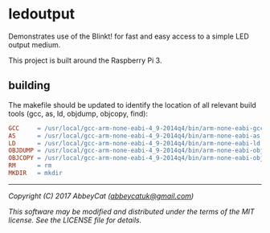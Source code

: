 ledoutput
=========

Demonstrates use of the Blinkt! for fast and easy access to a simple LED output medium.

This project is built around the Raspberry Pi 3.

building
--------

The makefile should be updated to identify the location of all relevant build tools (gcc, as, ld, objdump, objcopy, find):

```makefile
GCC     = /usr/local/gcc-arm-none-eabi-4_9-2014q4/bin/arm-none-eabi-gcc
AS      = /usr/local/gcc-arm-none-eabi-4_9-2014q4/bin/arm-none-eabi-as
LD      = /usr/local/gcc-arm-none-eabi-4_9-2014q4/bin/arm-none-eabi-ld
OBJDUMP = /usr/local/gcc-arm-none-eabi-4_9-2014q4/bin/arm-none-eabi-objdump
OBJCOPY = /usr/local/gcc-arm-none-eabi-4_9-2014q4/bin/arm-none-eabi-objcopy
RM	  	= rm
MKDIR   = mkdir
```

---

*Copyright (C) 2017 AbbeyCat (abbeycatuk@gmail.com)*

*This software may be modified and distributed under the terms*
*of the MIT license.  See the LICENSE file for details.*
